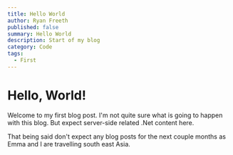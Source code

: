 ```yaml
---
title: Hello World
author: Ryan Freeth
published: false
summary: Hello World
description: Start of my blog
category: Code
tags:
  - First
---
```


# Hello, World!

Welcome to my first blog post.
I'm not quite sure what is going to happen with this blog. But expect server-side related .Net content here.

That being said don't expect any blog posts for the next couple months as Emma and I are travelling south east Asia.
